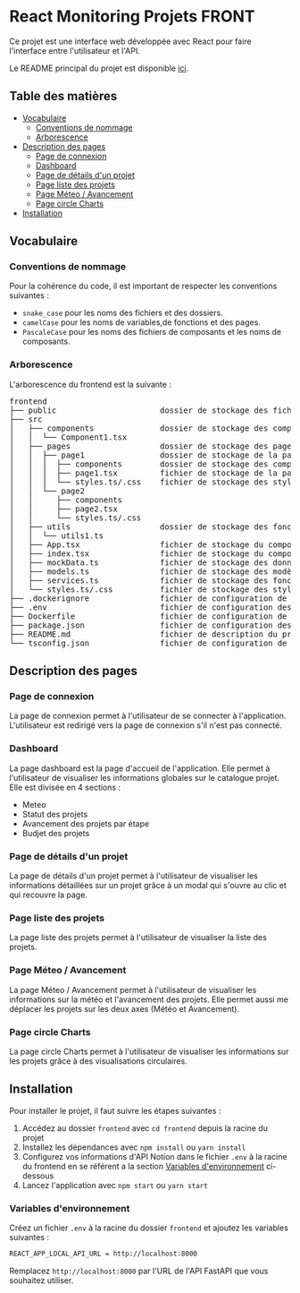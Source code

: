 # React Monitoring Projets FRONT

Ce projet est une interface web développée avec React pour faire l'interface entre l'utilisateur et l'API.

Le README principal du projet est disponible [ici](../README.md).

## Table des matières

-   [Vocabulaire](#vocabulaire)
    -   [Conventions de nommage](#conventions-de-nommage)
    -   [Arborescence](#arborescence)
-   [Description des pages](#description-des-pages)
    -   [Page de connexion](#page-de-connexion)
    -   [Dashboard](#dashboard)
    -   [Page de détails d'un projet](#page-de-détails-dun-projet)
    -   [Page liste des projets](#page-liste-des-projets)
    -   [Page Méteo / Avancement](#page-météo-avancement)
    -   [Page circle Charts](#page-circle-charts)
-   [Installation](#installation)

## Vocabulaire

### Conventions de nommage

Pour la cohérence du code, il est important de respecter les conventions suivantes :

-   `snake_case` pour les noms des fichiers et des dossiers.
-   `camelCase` pour les noms de variables,de fonctions et des pages.
-   `PascaleCase` pour les noms des fichiers de composants et les noms de composants.

### Arborescence

L'arborescence du frontend est la suivante :

<pre>
frontend
├── public                      dossier de stockage des fichiers statiques
├── src                         
│   ├── components              dossier de stockage des composants
│   │  └── Component1.tsx       
│   ├── pages                   dossier de stockage des pages
│   │  ├── page1                dossier de stockage de la page page1
│   │  │  ├── components        dossier de stockage des composants de la page page1
│   │  │  ├── page1.tsx         fichier de stockage de la page page1
│   │  │  └── styles.ts/.css    fichier de stockage des styles de la page page1
│   │  └── page2                
│   │     ├── components        
│   │     ├── page2.tsx         
│   │     └── styles.ts/.css    
│   ├── utils                   dossier de stockage des fonctions utilitaires
│   │  └── utils1.ts
│   ├── App.tsx                 fichier de stockage du composant App
│   ├── index.tsx               fichier de stockage du composant index
│   ├── mockData.ts             fichier de stockage des données de test
│   ├── models.ts               fichier de stockage des modèles de données
│   ├── services.ts             fichier de stockage des fonctions de services
│   └── styles.ts/.css          fichier de stockage des styles globaux
├── .dockerignore               fichier de configuration de docker
├── .env                        fichier de configuration des variables d'environnement (non présent sur le repo)
├── Dockerfile                  fichier de configuration de docker
├── package.json                fichier de configuration des dépendances
├── README.md                   fichier de description du projet
└── tsconfig.json               fichier de configuration de typescript
</pre>

## Description des pages

### Page de connexion

La page de connexion permet à l'utilisateur de se connecter à l'application. L'utilisateur est redirigé vers la page de connexion s'il n'est pas connecté.

### Dashboard

La page dashboard est la page d'accueil de l'application. Elle permet à l'utilisateur de visualiser les informations globales sur le catalogue projet.
Elle est divisée en 4 sections :

-   Meteo
-   Statut des projets
-   Avancement des projets par étape
-   Budjet des projets

### Page de détails d'un projet

La page de détails d'un projet permet à l'utilisateur de visualiser les informations détaillées sur un projet grâce à un modal qui s'ouvre au clic et qui recouvre la page.

### Page liste des projets

La page liste des projets permet à l'utilisateur de visualiser la liste des projets.

### Page Méteo / Avancement

La page Méteo / Avancement permet à l'utilisateur de visualiser les informations sur la météo et l'avancement des projets. Elle permet aussi me déplacer les projets sur les deux axes (Météo et Avancement).

### Page circle Charts

La page circle Charts permet à l'utilisateur de visualiser les informations sur les projets grâce à des visualisations circulaires.

## Installation

Pour installer le projet, il faut suivre les étapes suivantes :

1. Accédez au dossier `frontend` avec `cd frontend` depuis la racine du projet
2. Installez les dépendances avec `npm install` ou `yarn install`
3. Configurez vos informations d'API Notion dans le fichier `.env` à la racine du frontend en se référent a la section [Variables d'environnement](#variables-d'environnement) ci-dessous
4. Lancez l'application avec `npm start` ou `yarn start`

### Variables d'environnement

Créez un fichier `.env` à la racine du dossier `frontend` et ajoutez les variables suivantes :

```bash
REACT_APP_LOCAL_API_URL = http://localhost:8000
```

Remplacez `http://localhost:8000` par l'URL de l'API FastAPI que vous souhaitez utiliser.
